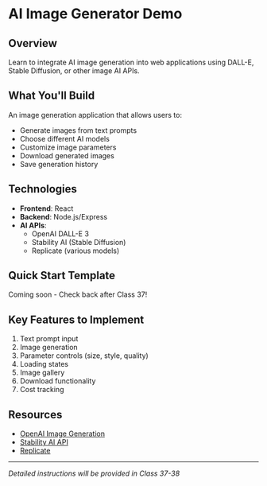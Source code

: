 # AI Image Generator Demo

## Overview

Learn to integrate AI image generation into web applications using DALL-E, Stable Diffusion, or other image AI APIs.

## What You'll Build

An image generation application that allows users to:
- Generate images from text prompts
- Choose different AI models
- Customize image parameters
- Download generated images
- Save generation history

## Technologies

- **Frontend**: React
- **Backend**: Node.js/Express
- **AI APIs**:
  - OpenAI DALL-E 3
  - Stability AI (Stable Diffusion)
  - Replicate (various models)

## Quick Start Template

Coming soon - Check back after Class 37!

## Key Features to Implement

1. Text prompt input
2. Image generation
3. Parameter controls (size, style, quality)
4. Loading states
5. Image gallery
6. Download functionality
7. Cost tracking

## Resources

- [OpenAI Image Generation](https://platform.openai.com/docs/guides/images)
- [Stability AI API](https://platform.stability.ai/)
- [Replicate](https://replicate.com/)

---

*Detailed instructions will be provided in Class 37-38*
